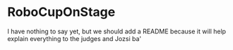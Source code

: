 # RoboCupOnStage
I have nothing to say yet, but we should add a README because it will help explain everything to the judges and Jozsi ba'
